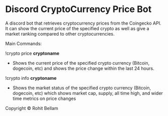 # Discord CryptoCurrency Price Bot

A discord bot that retrieves cryptocurrency prices from the Coingecko API. It can show the current price of the specified crypto as well as give a market ranking compared to other cryptocurrencies.

Main Commands:

!crypto price **cryptoname**

- Shows the current price of the specified crypto currency (Bitcoin, dogecoin, etc) and shows the price change within the last 24 hours.

!crypto info **cryptoname**

- Shows the market status of the specified crypto currency (Bitcoin, dogecoin, etc) which shows market cap, supply, all time high, and wider time metrics on price changes  

Copyright © Rohit Bellam

